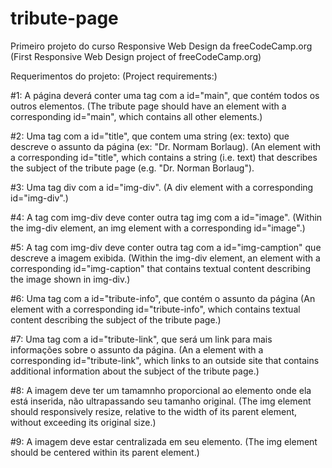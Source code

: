 # tribute-page

Primeiro projeto do curso Responsive Web Design da freeCodeCamp.org (First Responsive Web Design project of freeCodeCamp.org)

Requerimentos do projeto: (Project requirements:)

#1: A página deverá conter uma tag com a id="main", que contém todos os outros elementos.
(The tribute page should have an element with a corresponding id="main", which contains all other elements.)

#2: Uma tag com a id="title", que contem uma string (ex: texto) que descreve o assunto da página (ex: "Dr. Normam Borlaug).
(An element with a corresponding id="title", which contains a string (i.e. text) that describes the subject of the tribute page (e.g. "Dr. Norman Borlaug").

#3: Uma tag div com a id="img-div".
(A div element with a corresponding id="img-div".)

#4: A tag com img-div deve conter outra tag img com a id="image".
(Within the img-div element, an img element with a corresponding id="image".)

#5: A tag com img-div deve conter outra tag com a id="img-camption" que descreve a imagem exibida. 
(Within the img-div element, an element with a corresponding id="img-caption" that contains textual content describing the image shown in img-div.)

#6: Uma tag com a id="tribute-info", que contém o assunto da página 
(An element with a corresponding id="tribute-info", which contains textual content describing the subject of the tribute page.)

#7: Uma tag com a id="tribute-link", que será um link para mais informações sobre o assunto da página. 
(An a element with a corresponding id="tribute-link", which links to an outside site that contains additional information about the subject of the tribute page.)

#8: A imagem deve ter um tamamnho proporcional ao elemento onde ela está inserida, não ultrapassando seu tamanho original.
(The img element should responsively resize, relative to the width of its parent element, without exceeding its original size.)

#9: A imagem deve estar centralizada em seu elemento. 
(The img element should be centered within its parent element.)
